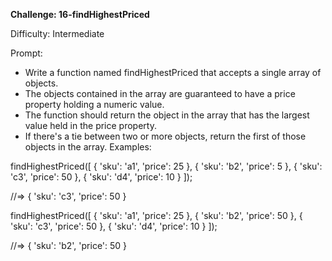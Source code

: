 **Challenge: 16-findHighestPriced**

Difficulty:  Intermediate  

Prompt:
- Write a function named findHighestPriced that accepts a single array of objects.
- The objects contained in the array are guaranteed to have a price property holding a numeric value.
- The function should return the object in the array that has the largest value held in the price property.
- If there's a tie between two or more objects, return the first of those objects in the array.
Examples:

findHighestPriced([
  { 'sku': 'a1', 'price': 25 },
  { 'sku': 'b2', 'price': 5 },
  { 'sku': 'c3', 'price': 50 },
  { 'sku': 'd4', 'price': 10 }
]);

//=> { 'sku': 'c3', 'price': 50 } 

findHighestPriced([
  { 'sku': 'a1', 'price': 25 },
  { 'sku': 'b2', 'price': 50 },
  { 'sku': 'c3', 'price': 50 },
  { 'sku': 'd4', 'price': 10 }
]);

//=> { 'sku': 'b2', 'price': 50 }

